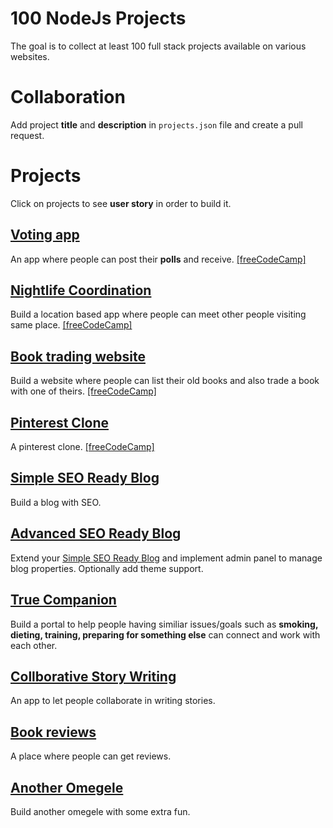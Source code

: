 # 100 NodeJs Projects

The goal is to collect at least 100 full stack projects available on various websites.

# Collaboration
Add project **title** and **description** in `projects.json` file and create a pull request.

# Projects
Click on projects to see **user story** in order to build it.

## [Voting app](projects/voting-app)
An app where people can post their **polls** and receive. [\[freeCodeCamp\]](https://www.freecodecamp.org/challenges/build-a-voting-app)

## [Nightlife Coordination](projects/nightlife-coordination)
Build a location based app where people can meet other people visiting same place. [\[freeCodeCamp\]](https://www.freecodecamp.org/challenges/build-a-nightlife-coordination-app)

## [Book trading website](projects/book-trading-website)
Build a website where people can list their old books and also trade a book with one of theirs. [\[freeCodeCamp\]](https://www.freecodecamp.org/challenges/manage-a-book-trading-club)

## [Pinterest Clone](projects/pinterest-clone)
A pinterest clone. [\[freeCodeCamp\]](https://www.freecodecamp.org/challenges/build-a-pinterest-clone)

## [Simple SEO Ready Blog](projects/simple-seo-ready-blog)
Build a blog with SEO.

## [Advanced SEO Ready Blog](projects/advanced-seo-ready-blog)
Extend your [Simple SEO Ready Blog](projects/simple-seo-ready-blog.md) and implement admin panel to manage blog properties. Optionally add theme support.

## [True Companion](projects/true-companion)
Build a portal to help people having similiar issues/goals such as **smoking, dieting, training, preparing for something else** can connect and work with each other.

## [Collborative Story Writing](projects/collborative-story-writing)
An app to let people collaborate in writing stories.

## [Book reviews](projects/book-reviews)
A place where people can get reviews.

## [Another Omegele](projects/another-omegele)
Build another omegele with some extra fun.

